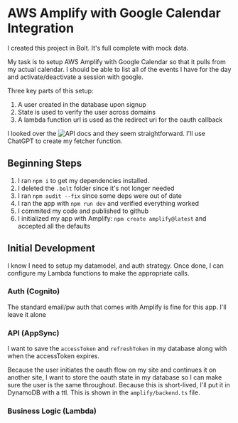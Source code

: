 # AWS Amplify with Google Calendar Integration

I created this project in Bolt. It's full complete with mock data.

My task is to setup AWS Amplify with Google Calendar so that it pulls from my actual calendar. I should be able to list all of the events I have for the day and activate/deactivate a session with google.

Three key parts of this setup:

1. A user created in the database upon signup
2. State is used to verify the user across domains
3. A lambda function url is used as the redirect uri for the oauth callback

I looked over the ![API docs](https://developers.google.com/workspace/calendar/api/quickstart/nodejs) and they seem straightforward. I'll use ChatGPT to create my fetcher function.

## Beginning Steps

1. I ran `npm i` to get my dependencies installed.
2. I deleted the `.bolt` folder since it's not longer needed
3. I ran `npm audit --fix` since some deps were out of date
4. I ran the app with `npm run dev` and verified everything worked
5. I commited my code and published to github
6. I initialized my app with Amplify: `npm create amplify@latest` and accepted all the defaults

## Initial Development

I know I need to setup my datamodel, and auth strategy. Once done, I can configure my Lambda functions to make the appropriate calls.

### Auth (Cognito)

The standard email/pw auth that comes with Amplify is fine for this app. I'll leave it alone

### API (AppSync)

I want to save the `accessToken` and `refreshToken` in my database along with when the accessToken expires.

Because the user initiates the oauth flow on my site and continues it on another site, I want to store the oauth state in my database so I can make sure the user is the same throughout. Because this is short-lived, I'll put it in DynamoDB with a ttl. This is shown in the `amplify/backend.ts` file.

### Business Logic (Lambda)
